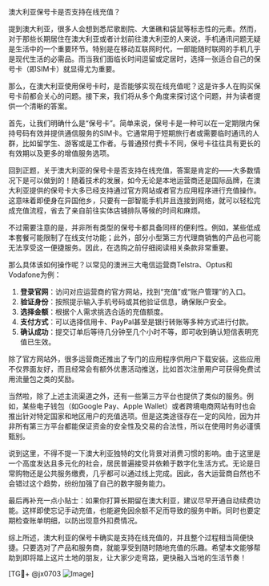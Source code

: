 澳大利亚保号卡是否支持在线充值？

提到澳大利亚，很多人会想到悉尼歌剧院、大堡礁和袋鼠等标志性的元素。然而，对于那些长期居住在澳大利亚或者计划前往澳大利亚的人来说，手机通讯问题无疑是生活中的一个重要环节。特别是在移动互联网时代，一部能随时联网的手机几乎是现代生活的必需品。而当我们面临长时间逗留或定居时，选择一张适合自己的保号卡（即SIM卡）就显得尤为重要。

那么，在澳大利亚使用保号卡时，是否能够实现在线充值呢？这是许多人在购买保号卡前都会关心的问题。接下来，我们将从多个角度来探讨这个问题，并为读者提供一个清晰的答案。

首先，让我们明确什么是“保号卡”。简单来说，保号卡是一种可以在一定期限内保持号码有效并提供通信服务的SIM卡。它通常用于短期旅行者或需要临时通讯的人群，比如留学生、游客或是工作者。与普通预付费卡不同，保号卡往往具有更长的有效期以及更多的增值服务选项。

回到正题，关于澳大利亚的保号卡是否支持在线充值，答案是肯定的——大多数情况下是可以做到的！随着技术的发展，如今无论是本地运营商还是国际品牌，在澳大利亚提供的保号卡大多已经支持通过官方网站或者官方应用程序进行充值操作。这意味着即便身在异国他乡，只要有一部智能手机并且连接到网络，就可以轻松完成充值流程，省去了亲自前往实体店铺排队等候的时间和麻烦。

不过需要注意的是，并非所有类型的保号卡都具备同样的便利性。例如，某些低成本套餐可能限制了在线支付功能；此外，部分小型第三方代理商销售的产品也可能无法享受这一便捷服务。因此，在选购之前仔细阅读相关条款非常重要。

那么具体该如何操作呢？以常见的澳洲三大电信运营商Telstra、Optus和Vodafone为例：

1. **登录官网**：访问对应运营商的官方网站，找到“充值”或“账户管理”的入口。
2. **验证身份**：按照提示输入手机号码或其他验证信息，确保账户安全。
3. **选择金额**：根据个人需求挑选合适的充值额度。
4. **支付方式**：可以选择信用卡、PayPal甚至是银行转账等多种方式进行付款。
5. **确认成功**：提交订单后等待几分钟至几个小时不等，即可收到确认短信表明充值已生效。

除了官方网站外，很多运营商还推出了专门的应用程序供用户下载安装。这些应用不仅界面友好，而且经常会有额外优惠活动推送，比如首次注册用户可获得免费试用流量包之类的奖励。

当然啦，除了上述主流渠道之外，还有一些第三方平台也提供了类似的服务。例如，某些电子钱包（如Google Pay、Apple Wallet）或者跨境电商网站有时也会推出针对特定国家和地区用户的充值选项。但是这类途径存在一定的风险，因为并非所有第三方平台都能保证资金的安全性及交易的合法性，所以在使用时务必谨慎甄别。

说到这里，不得不提一下澳大利亚独特的文化背景对消费习惯的影响。由于这里是一个高度发达且多元化的社会，居民普遍接受并依赖于数字化生活方式。无论是日常购物还是公共服务缴费，几乎都可以通过线上完成。因此，各大运营商自然也不会错过这个趋势，纷纷加强了自己的数字服务能力。

最后再补充一点小贴士：如果你打算长期留在澳大利亚，建议尽早开通自动续费功能。这样即使忘记手动充值，也能避免因余额不足而导致的服务中断。同时也要定期检查账单明细，以防出现意外扣费情况。

综上所述，澳大利亚的保号卡确实是支持在线充值的，并且整个过程相当简便快捷。只要选对了产品和服务商，就能享受到随时随地充值的乐趣。希望本文能够帮助到即将踏上这片土地的朋友，让大家少走弯路，更快融入当地的生活节奏！

[TG💪+ @jx0703 ![Image](https://github.com/user-attachments/assets/dbca1d08-cadb-493c-b0ec-ad6f7a83f270)]